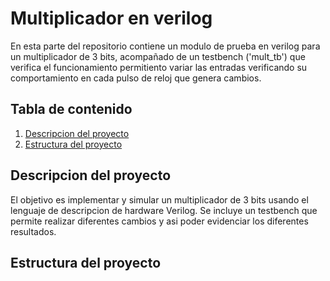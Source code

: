 # Multiplicador en verilog

En esta parte del repositorio contiene un modulo de prueba en verilog para un multiplicador de 3 bits, acompañado de un testbench ('mult_tb') que verifica el funcionamiento permitiento variar las entradas verificando su comportamiento en cada pulso de reloj que genera cambios.


## Tabla de contenido

1. [Descripcion del proyecto](#descripcion-del-proyecto)
2. [Estructura del proyecto](#estructura-del-proyecto)


## Descripcion del proyecto

El objetivo es implementar y simular un multiplicador de 3 bits usando el lenguaje de descripcion de hardware Verilog. Se incluye un testbench que permite realizar diferentes cambios y asi poder evidenciar los diferentes resultados.

## Estructura del proyecto
